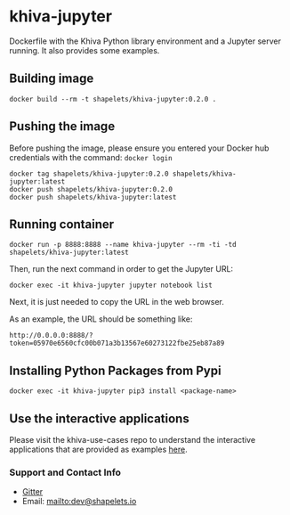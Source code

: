 # khiva-jupyter

Dockerfile with the Khiva Python library environment and a Jupyter server running.
It also provides some examples.

## Building image

```
docker build --rm -t shapelets/khiva-jupyter:0.2.0 .
```

## Pushing the image

Before pushing the image, please ensure you entered your Docker hub credentials with the command: `docker login`

```
docker tag shapelets/khiva-jupyter:0.2.0 shapelets/khiva-jupyter:latest
docker push shapelets/khiva-jupyter:0.2.0
docker push shapelets/khiva-jupyter:latest
```

## Running container

```
docker run -p 8888:8888 --name khiva-jupyter --rm -ti -td shapelets/khiva-jupyter:latest
```

Then, run the next command in order to get the Jupyter URL:

```
docker exec -it khiva-jupyter jupyter notebook list
```

Next, it is just needed to copy the URL in the web browser.

As an example, the URL should be something like:

```
http://0.0.0.0:8888/?token=05970e6560cfc00b071a3b13567e60273122fbe25eb87a89
```

## Installing Python Packages from Pypi

```
docker exec -it khiva-jupyter pip3 install <package-name>
```

## Use the interactive applications

Please visit the khiva-use-cases repo to understand the interactive applications that are provided as examples [here](https://github.com/shapelets/khiva-use-cases).


### Support and Contact Info

* [Gitter](https://gitter.im/shapelets-io/khiva?source=orgpage)
* Email: <mailto:dev@shapelets.io>

